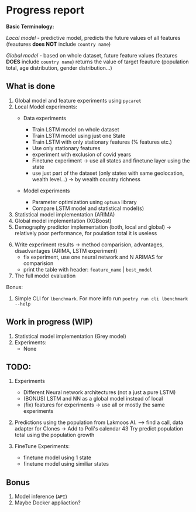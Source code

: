 # Progress report

**Basic Terminology:**

*Local model* - predictive model, predicts the future values of all features (feautures **does NOT** include `country name`)

*Global model* - based on whole dataset, future feature values (features **DOES** include `country name`) returns the value of target feauture (population total, age distribution, gender distribution...)

## What is done
1. Global model and feature experiments using `pycaret`
2. Local Model experiments:
    - Data experiments
        - Train LSTM model on whole dataset 
        - Train LSTM model using just one State 
        - Train LSTM with only stationary features (% features etc.)
        - Use only stationary features
        
        <!-- New -->
        - experiment with exclusion of covid years
        - Finetune experiment -> use all states and finetune layer using the state 
        - use just part of the dataset (only states with same geolocation, wealth level...) -> by wealth country richness
    - Model experiments
        - Parameter optimization using `optuna` library
        - Compare LSTM model and statistical model(s)
3. Statistical model implementation (ARIMA)
4. Global model implementation (XGBoost)
5. Demography predictor implementation (both, local and global) -> relatively poor performance, for poulation total it is useless

<!-- New -->
6. Write experiment results -> method comparision, advantages, disadvantages (ARIMA, LSTM experiment)
    - fix experiment, use one neural network and N ARIMAS for comparision
    - print the table with header: `feature_name` | `best_model`
7. The full model evaluation

Bonus:
1. Simple CLI for `lbenchmark`. For more info run `poetry run cli lbenchmark --help`

## Work in progress (WIP)
1. Statistical model implementation (Grey model)
2. Experiments:
    - None


## TODO:
1. Experiments
    - Different Neural network architectures (not a just a pure LSTM)
    - (BONUS) LSTM and NN as a global model instead of local 
    - (fix) features for experiments -> use all or mostly the same experiments

2. Predictions using the population from Lakmoos AI. –> find a call, data adapter for Clones -> Add to Poli's calendar
43 Try predict population total using the population growth
4. FineTune Experiments:
    - finetune model using 1 state
    - finetune model using similiar states

## Bonus
1. Model inference (`API`)
2. Maybe Docker appliaction?